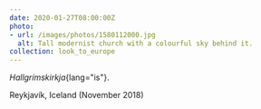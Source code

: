 ```yaml
---
date: 2020-01-27T08:00:00Z
photo:
- url: /images/photos/1580112000.jpg
  alt: Tall modernist church with a colourful sky behind it.
collection: look_to_europe
---
```

*Hallgrímskirkja*{lang="is"}.

Reykjavík, Iceland (November 2018)
